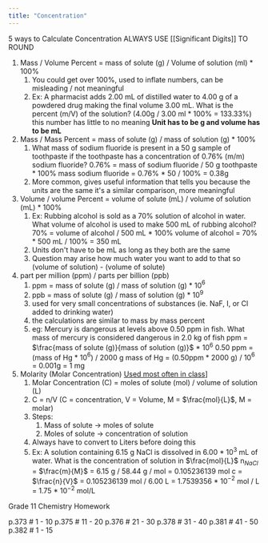 ```yaml
---
title: "Concentration"
---
```

5 ways to Calculate Concentration
ALWAYS USE [[Significant Digits]] TO ROUND
1. Mass / Volume Percent = mass of solute (g) / Volume of solution (ml) * 100%
	1. You could get over 100%, used to inflate numbers, can be misleading / not meaningful
	2. Ex: A pharmacist adds 2.00 mL of distilled water to 4.00 g of a powdered drug making the final volume 3.00 mL. What is the percent (m/V) of the solution? (4.00g / 3.00 ml * 100% = 133.33%) this number has little to no meaning **Unit has to be g and volume has to be mL**
2. Mass / Mass Percent = mass of solute (g) / mass of solution (g) * 100%
	1. What mass of sodium fluoride is present in a 50 g sample of toothpaste if the toothpaste has a concentration of 0.76% (m/m) sodium fluoride? 
	   0.76% = mass of sodium fluoride / 50 g toothpaste * 100%
	   mass sodium fluoride = 0.76% * 50 / 100%
	   = 0.38g
	2. More common, gives useful information that tells you because the units are the same it's a similar comparison, more meaningful 
3. Volume / volume Percent = volume of solute (mL) / volume of solution (mL) * 100%
	1. Ex: Rubbing alcohol is sold as a 70% solution of alcohol in water. What volume of alcohol is used to make 500 mL of rubbing alcohol?
	   70% = volume of alcohol / 500 mL * 100%
	   volume of alcohol = 70% * 500 mL / 100%
	   = 350 mL
	2. Units don't have to be mL as long as they both are the same
	3. Question may arise how much water you want to add to that so (volume of solution) - (volume of solute)
4. part per million (ppm) / parts per billion (ppb) 
	1. ppm = mass of solute (g) / mass of solution (g) * 10$^6$ 
	2. ppb = mass of solute (g) / mass of solution (g) * 10$^9$
	3. used for very small concentrations of substances (ie. NaF, I, or Cl added to drinking water)
	4. the calculations are similar to mass by mass percent
	5. eg: Mercury is dangerous at levels above 0.50 ppm in fish. What mass of mercury is considered dangerous in 2.0 kg of fish
	   ppm = $\frac{mass of solute (g)}{mass of solution (g)}$ * 10$^6$
	   0.50 ppm = (mass of Hg * 10$^6$) / 2000 g
	   mass of Hg = (0.50ppm * 2000 g) / 10$^6$
	   = 0.001g = 1 mg
5. Molarity (Molar Concentration) [Used most often in class]()]
	1. Molar Concentration (C) = moles of solute (mol) / volume of solution (L)
	2. C = n/V (C = concentration, V = Volume, M = $\frac{mol}{L}$, M = molar)
	3. Steps:
		1. Mass of solute -> moles of solute
		2. Moles of solute -> concentration of solution
	4. Always have to convert to Liters before doing this
	5. Ex: A solution containing 6.15 g NaCl is dissolved in 6.00 * 10$^3$ mL of water. What is the concentration of solution in $\frac{mol}{L}$
	   n$_N$$_a$$_C$$_l$ = $\frac{m}{M}$ = 6.15 g / 58.44 g / mol = 0.105236139 mol
	   c = $\frac{n}{V}$ = 0.105236139 mol / 6.00 L
	   = 1.7539356 * 10$^-$$^2$ mol / L
	   = 1.75 * 10$^-$$^2$ mol/L

Grade 11 Chemistry Homework

p.373 # 1 - 10
p.375 # 11 - 20
p.376 # 21 - 30
p.378 # 31 - 40
p.381 # 41 - 50
p.382 # 1 - 15